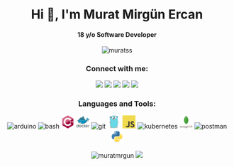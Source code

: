 <h1 align="center">Hi 👋, I'm Murat Mirgün Ercan</h1>
<h4 align="center" >18 y/o Software Developer </h2>

<p align="middle"> <img src="https://komarev.com/ghpvc/?username=muratss&label=Profile%20views&color=0e75b6&style=flat" alt="muratss" /></p>
<h3 align="center">Connect with me:</h2>
<p align="center">
  <a href="https://instagram.com/murat.m.ercann"><img src="https://img.shields.io/badge/instagram-E4405F.svg?style=for-the-badge&logo=instagram&logoColor=white"/></a>
  <a href="https://muratmirgun.medium.com/"><img src="https://img.shields.io/badge/medium-9146FF.svg?style=for-the-badge&logo=medium&logoColor=white"/></a>
  <a href="https://linkedin.com/in/murat-m-ercan"><img src="https://img.shields.io/badge/linkedin-0077B5.svg?style=for-the-badge&logo=linkedin&logoColor=white"/></a>
  <a href="https://twitter.com/muratmirgun"><img src="https://img.shields.io/badge/twitter-1DA1F2.svg?style=for-the-badge&logo=twitter&logoColor=white"/></a>
  <a href="https://www.youtube.com/c/uclganws4qrkzzrgwmwvvfug"><img src="https://img.shields.io/badge/youtube-9116EF.svg?style=for-the-badge&logo=youtube&logoColor=white"/></a>
</p>

<h3 align="center">Languages and Tools:</h2>
<p align="center">
 
<img src="https://cdn.worldvectorlogo.com/logos/arduino-1.svg" alt="arduino" width="30" height="30"/> 
<img src="https://www.vectorlogo.zone/logos/gnu_bash/gnu_bash-icon.svg" alt="bash" width="30" height="30"/> 
<img src="https://raw.githubusercontent.com/devicons/devicon/master/icons/cplusplus/cplusplus-original.svg" alt="cplusplus" width="30" height="30"/> 
<img src="https://raw.githubusercontent.com/devicons/devicon/master/icons/docker/docker-original-wordmark.svg" alt="docker" width="30" height="30"/> 
<img src="https://www.vectorlogo.zone/logos/git-scm/git-scm-icon.svg" alt="git" width="30" height="30"/>
<img src="https://raw.githubusercontent.com/devicons/devicon/master/icons/go/go-original.svg" alt="go" width="30" height="30"/> 
<img src="https://raw.githubusercontent.com/devicons/devicon/master/icons/javascript/javascript-original.svg" alt="javascript" width="30" height="30"/> 
<img src="https://www.vectorlogo.zone/logos/kubernetes/kubernetes-icon.svg" alt="kubernetes" width="30" height="30"/>  
<img src="https://raw.githubusercontent.com/devicons/devicon/master/icons/mongodb/mongodb-original-wordmark.svg" alt="mongodb" width="30" height="30"/>  
<img src="https://www.vectorlogo.zone/logos/getpostman/getpostman-icon.svg" alt="postman" width="30" height="30"/> 
<img src="https://raw.githubusercontent.com/devicons/devicon/master/icons/python/python-original.svg" alt="python" width="30" height="30"/> 

</p>

<p align="center">
 
<img src="https://github-readme-stats.vercel.app/api/top-langs/?username=muratmirgun&layout=compact&hide=html&theme=radical" alt="muratmrgun"/>
<img height="170em" src="https://github-readme-stats.vercel.app/api?username=muratmirgun&include_all_commits=true&count_private=true&show_icons=true&theme=radical"/>


</p>



